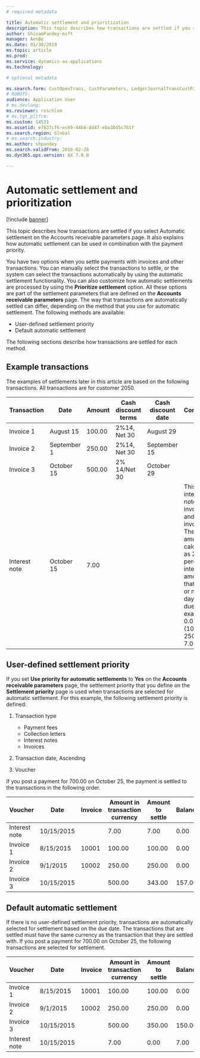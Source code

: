```yaml
---
# required metadata

title: Automatic settlement and prioritization
description: This topic describes how transactions are settled if you select Automatic settlement on the Accounts receivable parameters page. It also explains how automatic settlement can be used in combination with the payment priority.
author: ShivamPandey-msft
manager: AnnBe
ms.date: 01/30/2019
ms.topic: article
ms.prod: 
ms.service: dynamics-ax-applications
ms.technology: 

# optional metadata

ms.search.form: CustOpenTrans, CustParameters, LedgerJournalTransCustPaym
# ROBOTS: 
audience: Application User
# ms.devlang: 
ms.reviewer: roschlom
# ms.tgt_pltfrm: 
ms.custom: 14531
ms.assetid: e7837cf6-ec69-44b4-8d47-eba38d5c7b1f
ms.search.region: Global
# ms.search.industry: 
ms.author: shpandey
ms.search.validFrom: 2016-02-28
ms.dyn365.ops.version: AX 7.0.0

---
```


# Automatic settlement and prioritization

[!include [banner](../includes/banner.md)]

This topic describes how transactions are settled if you select Automatic settlement on the Accounts receivable parameters page. It also explains how automatic settlement can be used in combination with the payment priority.

You have two options when you settle payments with invoices and other transactions. You can manually select the transactions to settle, or the system can select the transactions automatically by using the automatic settlement functionality. You can also customize how automatic settlements are processed by using the **Prioritize settlement** option. All these options are part of the settlement parameters that are defined on the **Accounts receivable parameters** page. The way that transactions are automatically settled can differ, depending on the method that you use for automatic settlement. The following methods are available:

-   User-defined settlement priority
-   Default automatic settlement

The following sections describe how transactions are settled for each method.

## Example transactions
The examples of settlements later in this article are based on the following transactions. All transactions are for customer 2050.

| Transaction   | Date        | Amount | Cash discount terms | Cash discount date | Comments                                                                                                                                                                                      |
|---------------|-------------|--------|---------------------|--------------------|-----------------------------------------------------------------------------------------------------------------------------------------------------------------------------------------------|
| Invoice 1     | August 15   | 100.00 | 2%14, Net 30        | August 29          |                                                                                                                                                                                               |
| Invoice 2     | September 1 | 250.00 | 2%14, Net 30        | September 15       |                                                                                                                                                                                               |
| Invoice 3     | October 15  | 500.00 | 2% 14/Net 30        | October 29         |                                                                                                                                                                                               |
| Interest note | October 15  | 7.00   |                     |                    | This interest note is for invoice 1 and invoice 2. The amount is calculated as 2-percent interest on amounts that are 30 or more days past due. For example, 0.02 × (100.00 + 250.00) = 7.00. |

## User-defined settlement priority
If you set **Use priority for automatic settlements** to **Yes** on the **Accounts receivable parameters** page, the settlement priority that you define on the **Settlement priority** page is used when transactions are selected for automatic settlement. For this example, the following settlement priority is defined:

1.  Transaction type
    -   Payment fees
    -   Collection letters
    -   Interest notes
    -   Invoices

2.  Transaction date, Ascending
3.  Voucher

If you post a payment for 700.00 on October 25, the payment is settled to the transactions in the following order.

| Voucher       | Date       | Invoice | Amount in transaction currency | Amount to settle | Balance | Currency |
|---------------|------------|---------|--------------------------------|------------------|---------|----------|
| Interest note | 10/15/2015 |         | 7.00                           | 7.00             | 0.00    | USD      |
| Invoice 1     | 8/15/2015  | 10001   | 100.00                         | 100.00           | 0.00    | USD      |
| Invoice 2     | 9/1/2015   | 10002   | 250.00                         | 250.00           | 0.00    | USD      |
| Invoice 3     | 10/15/2015 |         | 500.00                         | 343.00           | 157.00  | USD      |

## Default automatic settlement
If there is no user-defined settlement priority, transactions are automatically selected for settlement based on the due date. The transactions that are settled must have the same currency as the transaction that they are settled with. If you post a payment for 700.00 on October 25, the following transactions are selected for settlement.

| Voucher       | Date       | Invoice | Amount in transaction currency | Amount to settle | Balance | Currency |
|---------------|------------|---------|--------------------------------|------------------|---------|----------|
| Invoice 1     | 8/15/2015  | 10001   | 100.00                         | 100.00           | 0.00    | USD      |
| Invoice 2     | 9/1/2015   | 10002   | 250.00                         | 250.00           | 0.00    | USD      |
| Invoice 3     | 10/15/2015 |         | 500.00                         | 350.00           | 150.00  | USD      |
| Interest note | 10/15/2015 |         | 7.00                           | 0.00             | 7.00    | USD      |





